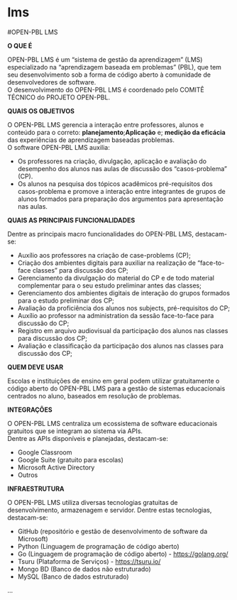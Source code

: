 # lms
#OPEN-PBL LMS <br>

**O QUE É**

OPEN-PBL LMS é um “sistema de gestão da aprendizagem” (LMS) especializado na “aprendizagem baseada em problemas” (PBL), que tem seu desenvolvimento sob a forma de código aberto à comunidade de desenvolvedores de software.<br>
O desenvolvimento do OPEN-PBL LMS é coordenado pelo COMITÊ TÉCNICO do PROJETO OPEN-PBL.<br>


**QUAIS OS OBJETIVOS**

O OPEN-PBL LMS gerencia a interação entre professores, alunos e conteúdo para o correto: **planejamento**;**Aplicação** e; **medição da eficácia** das experiências de aprendizagem baseadas problemas.<br>
O software OPEN-PBL LMS auxilia:<br>
* Os professores na criação, divulgação, aplicação e avaliação do desempenho dos alunos nas aulas de discussão dos “casos-problema” (CP).
* Os alunos na pesquisa dos tópicos acadêmicos pré-requisitos dos casos-problema e promove a interação entre integrantes de grupos de alunos formados para preparação dos argumentos para apresentação nas aulas.<br>


**QUAIS AS PRINCIPAIS FUNCIONALIDADES**

Dentre as principais macro funcionalidades do OPEN-PBL LMS, destacam-se:
* Auxílio aos professores na criação de case-problems (CP);
* Criação dos ambientes digitais para auxiliar na realização de “face-to-face classes” para discussão dos CP;
* Gerenciamento da divulgação do material do CP e de todo material complementar para o seu estudo preliminar antes das classes;
* Gerenciamento dos ambientes digitais de interação do grupos formados para o estudo preliminar dos CP;
* Avaliação da proficiência dos alunos nos subjects, pré-requisitos do CP;
* Auxílio ao professor na administration da sessão face-to-face para discussão do CP;
* Registro em arquivo audiovisual da participação dos alunos nas classes para discussão dos CP;
* Avaliação e classificação da participação dos alunos nas classes para discussão dos CP;<br>


**QUEM DEVE USAR**

Escolas e instituições de ensino em geral podem utilizar gratuitamente o código aberto do OPEN-PBL LMS para a gestão de sistemas educacionais centrados no aluno, baseados em resolução de problemas.<br> 


**INTEGRAÇÕES**

O OPEN-PBL LMS centraliza um ecossistema de software educacionais gratuitos que se integram ao sistema via APIs.<br>
Dentre as APIs disponíveis e planejadas, destacam-se:<br>
* Google Classroom 
* Google Suite (gratuito para escolas)
* Microsoft Active Directory 
* Outros<br>


**INFRAESTRUTURA**

O OPEN-PBL LMS utiliza diversas tecnologias gratuitas de desenvolvimento, armazenagem e servidor. Dentre estas tecnologias, destacam-se:
* GitHub (repositório e gestão de desenvolvimento de software da Microsoft) 
* Python (Linguagem de programação de código aberto)
* Go (Linguagem de programação de código aberto) - https://golang.org/
* Tsuru (Plataforma de Serviços) - https://tsuru.io/
* Mongo BD (Banco de dados não estruturado) 
* MySQL (Banco de dados estruturado)<br>

...

